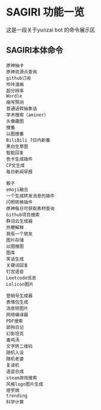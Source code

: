 # SAGIRI 功能一览
这是一段关于yunzai bot 的命令展示区

## SAGIRI本体命令
```
原神抽卡
原神资源点查询
github订阅
哔咔漫画
超分辨率
Wordle
缩写预测
普通话转抽象话
学术搜索（aminer）
头像趣图
搜番
以图搜番
BiliBili 7日内新番
黑白生草图
智能回复
色卡生成插件
CP文生成
每日新闻早报
```
```
骰子
emoji融合
一个生成转发消息的插件
闪照转换插件
原神每日可获取素材查询
Github项目搜索
群词云生成器
热梗解释
我有一个朋友
图片存储
以图搜图
图库
笑话生成
关键词回复
钉宫语音
Leetcode信息
Lolicon图片
```
```
营销号生成器
表情包生成
消息转图片
网络编译器
PDF搜索
舔狗日记
幻影坦克
毒鸡汤
文字转二维码
随机人设
随机老婆
复读机
语音合成
steam游戏搜索
风格logo图片生成
塔罗牌
trending
科学计算
```
